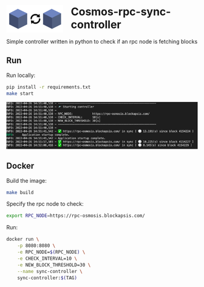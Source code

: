 <h1>
    <img src="assets/img/blocks.png" align="left" width="150" style="margin-right: 20px"/>
    Cosmos-rpc-sync-controller
</h1> 

Simple controller written in python to check if an rpc node is fetching blocks

## Run 

Run locally:

```bash
pip install -r requirements.txt
make start
```

![usage](assets/img/terminal.png)

## Docker 

Build the image:

```bash
make build
```

Specify the rpc node to check:

```bash
export RPC_NODE=https://rpc-osmosis.blockapsis.com/
```

Run:

```bash
docker run \
    -p 8080:8080 \
    -e RPC_NODE=$(RPC_NODE) \
    -e CHECK_INTERVAL=10 \
    -e NEW_BLOCK_THRESHOLD=30 \
    --name sync-controller \
    sync-controller:$(TAG) 
```